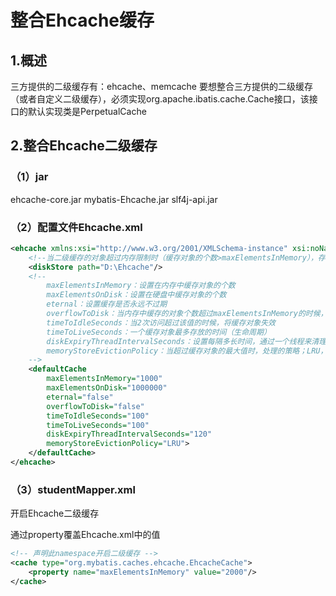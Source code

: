 # 整合Ehcache缓存

## 1.概述

三方提供的二级缓存有：ehcache、memcache
要想整合三方提供的二级缓存 （或者自定义二级缓存），必须实现org.apache.ibatis.cache.Cache接口，该接口的默认实现类是PerpetualCache

## 2.整合Ehcache二级缓存

### （1）jar

ehcache-core.jar
mybatis-Ehcache.jar
slf4j-api.jar

### （2）配置文件Ehcache.xml

```xml
<ehcache xmlns:xsi="http://www.w3.org/2001/XMLSchema-instance" xsi:noNamespaceSchemaLocation="http://ehcache.org/ehcache.xsd">
 	<!--当二级缓存的对象超过内存限制时（缓存对象的个数>maxElementsInMemory），存放入的硬盘文件  -->
 	<diskStore path="D:\Ehcache"/>
 	<!-- 
 		maxElementsInMemory：设置在内存中缓存对象的个数
    	maxElementsOnDisk：设置在硬盘中缓存对象的个数
    	eternal：设置缓存是否永远不过期
    	overflowToDisk：当内存中缓存的对象个数超过maxElementsInMemory的时候，是否转移到硬盘中
    	timeToIdleSeconds：当2次访问超过该值的时候，将缓存对象失效 
    	timeToLiveSeconds：一个缓存对象最多存放的时间（生命周期）
    	diskExpiryThreadIntervalSeconds：设置每隔多长时间，通过一个线程来清理硬盘中的缓存
    	memoryStoreEvictionPolicy：当超过缓存对象的最大值时，处理的策略；LRU，FIFO，LFU
  	-->		     
 	<defaultCache
  		maxElementsInMemory="1000"
  		maxElementsOnDisk="1000000"
  		eternal="false"
  		overflowToDisk="false"
  		timeToIdleSeconds="100"
  		timeToLiveSeconds="100"
  		diskExpiryThreadIntervalSeconds="120"
  		memoryStoreEvictionPolicy="LRU">
 	</defaultCache>
</ehcache>
```

### （3）studentMapper.xml

开启Ehcache二级缓存

通过property覆盖Ehcache.xml中的值

```xml
<!-- 声明此namespace开启二级缓存 -->
<cache type="org.mybatis.caches.ehcache.EhcacheCache"> 
 	<property name="maxElementsInMemory" value="2000"/>
</cache>
```

